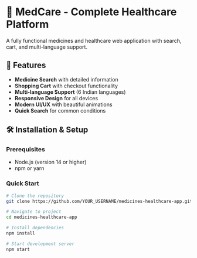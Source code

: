 # 💊 MedCare - Complete Healthcare Platform

A fully functional medicines and healthcare web application with search, cart, and multi-language support.

## 🚀 Features
- **Medicine Search** with detailed information
- **Shopping Cart** with checkout functionality
- **Multi-language Support** (6 Indian languages)
- **Responsive Design** for all devices
- **Modern UI/UX** with beautiful animations
- **Quick Search** for common conditions

## 🛠️ Installation & Setup

### Prerequisites
- Node.js (version 14 or higher)
- npm or yarn

### Quick Start
```bash
# Clone the repository
git clone https://github.com/YOUR_USERNAME/medicines-healthcare-app.git

# Navigate to project
cd medicines-healthcare-app

# Install dependencies
npm install

# Start development server
npm start
